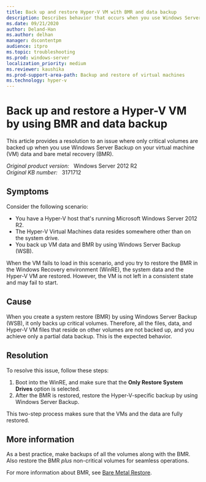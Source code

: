 ```yaml
---
title: Back up and restore Hyper-V VM with BMR and data backup
description: Describes behavior that occurs when you use Windows Server Backup on your VM data and bare metal recovery (BMR). Specifically, only critical volumes are backed up, and the VM enters an inconsistent state and fails to start. A resolution is provided.
ms.date: 09/21/2020
author: Deland-Han
ms.author: delhan 
manager: dscontentpm
audience: itpro
ms.topic: troubleshooting
ms.prod: windows-server
localization_priority: medium
ms.reviewer: kaushika
ms.prod-support-area-path: Backup and restore of virtual machines
ms.technology: hyper-v
---
```

# Back up and restore a Hyper-V VM by using BMR and data backup

This article provides a resolution to an issue where only critical volumes are backed up when you use Windows Server Backup on your virtual machine (VM) data and bare metal recovery (BMR).

_Original product version:_ &nbsp; Windows Server 2012 R2  
_Original KB number:_ &nbsp; 3171712

## Symptoms

Consider the following scenario:

- You have a Hyper-V host that's running Microsoft Windows Server 2012 R2.
- The Hyper-V Virtual Machines data resides somewhere other than on the system drive.
- You back up VM data and BMR by using Windows Server Backup (WSB).

When the VM fails to load in this scenario, and you try to restore the BMR in the Windows Recovery environment (WinRE), the system data and the Hyper-V VM are restored. However, the VM is not left in a consistent state and may fail to start.

## Cause

When you create a system restore (BMR) by using Windows Server Backup (WSB), it only backs up critical volumes. Therefore, all the files, data, and Hyper-V VM files that reside on other volumes are not backed up, and you achieve only a partial data backup. This is the expected behavior.

## Resolution

To resolve this issue, follow these steps:

1. Boot into the WinRE, and make sure that the **Only Restore System Drives** option is selected.
2. After the BMR is restored, restore the Hyper-V-specific backup by using Windows Server Backup.  

This two-step process makes sure that the VMs and the data are fully restored.

## More information

As a best practice, make backups of all the volumes along with the BMR. Also restore the BMR *plus* non-critical volumes for seamless operations.

For more information about BMR, see [Bare Metal Restore](/archive/blogs/askcore/bare-metal-restore).
